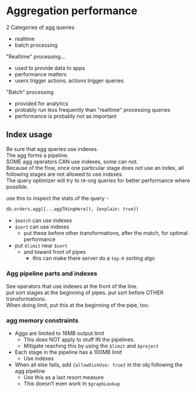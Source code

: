 # Aggregation performance

2 Categories of agg queries

- realtime
- batch processing

"Realtime" processing...

- used to provide data to apps
- performance matters
- users trigger actions, actions trigger queries

"Batch" processing

- provided for analytics
- probably run less frequently than "realtime" processing queries
- performance is probably not as important

## Index usage

Be sure that agg queries use indexes.  
The agg forms a pipeline.  
SOME agg operators CAN use indexes, some can not.  
Because of the flow, once one particular stage does not use an index, all following stages are not allowed to use indexes.  
The query optimizer will try to re-org queries for better performance where possible.

use this to inspect the stats of the query -

```bash
db.orders.agg([...aggTHingHere]), {explain: true})
```

- `$match` can use indexes
- `$sort` can use indexes
  - put these before other transformations, after the match, for optimal performance
- put `$limit` near `$sort`
  - and toward front of pipes
    - this can make there server do a `top-K` sorting algo

### Agg pipeline parts and indexes

See operators that use indexes at the front of the line.  
put sort stages at the beginning of pipes. put sort before OTHER transformations.  
When doing limit, put this at the beginning of the pipe, too.

### agg memory constraints

- Aggs are limited to 16MB output limit
  - This does NOT apply to stuff IN the pipelines.
  - Mitigate reaching this by using the `$limit` and `$project`
- Each stage in the pipeline has a 100MB limit
  - Use indexes
- When all else fails, add `{allowDiskUse: true}` in the obj following the agg pipeline
  - Use this as a last resort measure
  - This doesn't even work in `$graphLookup`

